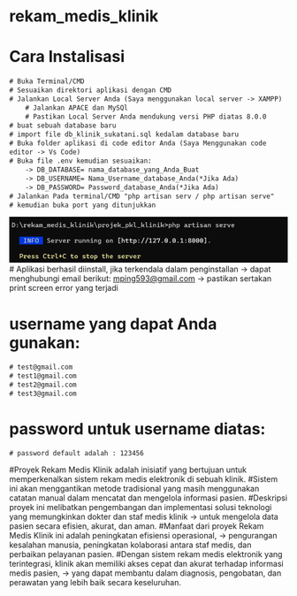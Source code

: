 # rekam_medis_klinik

#   Cara Instalisasi
    # Buka Terminal/CMD 
    # Sesuaikan direktori aplikasi dengan CMD
    # Jalankan Local Server Anda (Saya menggunakan local server -> XAMPP)
        # Jalankan APACE dan MySQl
        # Pastikan Local Server Anda mendukung versi PHP diatas 8.0.0
    # buat sebuah database baru
    # import file db_klinik_sukatani.sql kedalam database baru
    # Buka folder aplikasi di code editor Anda (Saya Menggunakan code editor -> Vs Code)
    # Buka file .env kemudian sesuaikan:
        -> DB_DATABASE= nama_database_yang_Anda_Buat
        -> DB_USERNAME= Nama_Username_database_Anda(*Jika Ada)
        -> DB_PASSWORD= Password_database_Anda(*Jika Ada)
    # Jalankan Pada terminal/CMD "php artisan serv / php artisan serve"
    # kemudian buka port yang ditunjukkan 
![Alt text](image.png)
    # Aplikasi berhasil diinstall, jika terkendala dalam penginstallan
        -> dapat menghubungi email berikut: mping593@gmail.com
        -> pastikan sertakan print screen error yang terjadi


# username yang dapat Anda gunakan:
    # test@gmail.com
    # test1@gmail.com
    # test2@gmail.com
    # test3@gmail.com
# password untuk username diatas:
    # password default adalah : 123456



#Proyek Rekam Medis Klinik adalah inisiatif yang bertujuan untuk memperkenalkan sistem rekam medis elektronik di sebuah klinik. 
#Sistem ini akan menggantikan metode tradisional yang masih menggunakan catatan manual dalam mencatat dan mengelola informasi pasien.
#Deskripsi proyek ini melibatkan pengembangan dan implementasi solusi teknologi yang memungkinkan dokter dan staf medis klinik 
    -> untuk mengelola data pasien secara efisien, akurat, dan aman.
#Manfaat dari proyek Rekam Medis Klinik ini adalah peningkatan efisiensi operasional, 
    -> pengurangan kesalahan manusia, peningkatan kolaborasi antara staf medis, dan perbaikan pelayanan pasien. 
#Dengan sistem rekam medis elektronik yang terintegrasi, klinik akan memiliki akses cepat dan akurat terhadap informasi medis pasien, 
    -> yang dapat membantu dalam diagnosis, pengobatan, dan perawatan yang lebih baik secara keseluruhan.
